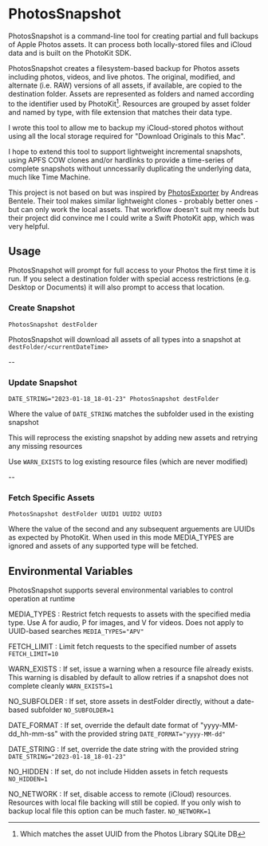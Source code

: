 # PhotosSnapshot

PhotosSnapshot is a command-line tool for creating partial and full backups of Apple Photos assets. It can process both locally-stored files and iCloud data and is built on the PhotoKit SDK.

PhotosSnapshot creates a filesystem-based backup for Photos assets including photos, videos, and live photos. The original, modified, and alternate (i.e. RAW) versions of all assets, if available, are  copied to the destination folder. Assets are represented as folders and named according to the identifier used by PhotoKit[^1]. Resources are grouped by asset folder and named by type, with file extension that matches their data type.

[^1]: Which matches the asset UUID from the Photos Library SQLite DB

I wrote this tool to allow me to backup my iCloud-stored photos without using all the local storage required for "Download Originals to this Mac".

I hope to extend this tool to support lightweight incremental snapshots, using APFS COW clones and/or hardlinks to provide a time-series of complete snapshots without unncessarily duplicating the underlying data, much like Time Machine.

This project is not based on but was inspired by [PhotosExporter](https://github.com/abentele/PhotosExporter) by Andreas Bentele. Their tool makes similar lightweight clones - probably better ones - but can only work the local assets. That workflow doesn't suit my needs but their project did convince me I could write a Swift PhotoKit app, which was very helpful.

## Usage

PhotosSnapshot will prompt for full access to your Photos the first time it is run. If you select a destination folder with special access restrictions (e.g. Desktop or Documents) it will also prompt to access that location.

### Create Snapshot

`PhotosSnapshot destFolder`

PhotosSnapshot will download all assets of all types into a snapshot at `destFolder/<currentDateTime>`

--

### Update Snapshot

`DATE_STRING="2023-01-18_18-01-23" PhotosSnapshot destFolder`

Where the value of `DATE_STRING` matches the subfolder used in the existing snapshot

This will reprocess the existing snapshot by adding new assets and retrying any missing resources

Use `WARN_EXISTS` to log existing resource files (which are never modified)


--

### Fetch Specific Assets

`PhotosSnapshot destFolder UUID1 UUID2 UUID3`

Where the value of the second and any subsequent arguements are UUIDs as expected by PhotoKit. When used in this mode MEDIA_TYPES are ignored and assets of any supported type will be fetched.


## Environmental Variables

PhotosSnapshot supports several environmental variables to control operation at runtime

MEDIA_TYPES
: Restrict fetch requests to assets with the specified media type. Use A for audio, P for images, and V for videos. Does not apply to UUID-based searches `MEDIA_TYPES="APV"`

FETCH_LIMIT
: Limit fetch requests to the specified number of assets `FETCH_LIMIT=10`

WARN_EXISTS
: If set, issue a warning when a resource file already exists. This warning is disabled by default to allow retries if a snapshot does not complete cleanly `WARN_EXISTS=1`

NO_SUBFOLDER
: If set, store assets in destFolder directly, without a date-based subfolder `NO_SUBFOLDER=1`

DATE_FORMAT
: If set, override the default date format of "yyyy-MM-dd_hh-mm-ss" with the provided string `DATE_FORMAT="yyyy-MM-dd"`

DATE_STRING
: If set, override the date string with the provided string `DATE_STRING="2023-01-18_18-01-23"`

NO_HIDDEN
: If set, do not include Hidden assets in fetch requests `NO_HIDDEN=1`

NO_NETWORK
: If set, disable access to remote (iCloud) resources. Resources with local file backing will still be copied. If you only wish to backup local file this option can be much faster. `NO_NETWORK=1`
